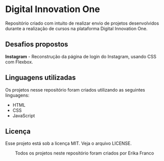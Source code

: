 # Digital Innovation One
Repositório criado com intuito de realizar envio de projetos desenvolvidos durante a realização de cursos na plataforma Digital Innovation One.

## Desafios propostos
**Instagram** - Reconstrução da página de login do Instagram, usando CSS com Flexbox.

## Linguagens utilizadas
Os projetos nesse repositório foram criados utilizando as seguintes linguagens:
- HTML
- CSS
- JavaScript

## Licença
Esse projeto está sob a licença MIT. Veja o arquivo LICENSE.

<p align="center">Todos os projetos neste repositório foram criados por Erika Franco</p>
